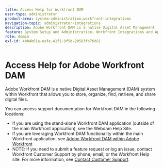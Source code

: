 ```yaml
---
title: Access Help for Workfront DAM
user-type: administrator
product-area: system-administration;workfront-integrations
navigation-topic: administrator-integrations
description: Adobe Workfront DAM is a native Digital Asset Management (DAM) system within Workfront that allows you to store, organize, find, retrieve, and share digital files.
feature: System Setup and Administration, Workfront Integrations and Apps
role: Admin
exl-id: 4bb4b61a-eafe-41f1-9f5d-20583fb76d81
---
```

# Access Help for Adobe Workfront DAM

Adobe Workfront DAM is a native Digital Asset Management (DAM) system within Workfront that allows you to store, organize, find, retrieve, and share digital files.

You can access support documentation for Workfront DAM  in the following locations:

* If you are using the stand-alone Workfront DAM application (outside of the main Workfront application), see the Webdam Help Site.
* If you are leveraging Workfront DAM functionality within the main Workfront application, see [Adobe Workfront DAM within Adobe Workfront](../../documents/workfront-dam-within-workfront/workfront-dam-in-workfrontt.md)
* NOTE: If you need to submit a feature request or log an issue, contact Workfront Customer Support by phone, email, or the Workfront Help site. For more information, see [Contact Customer Support](../../workfront-basics/tips-tricks-and-troubleshooting/contact-customer-support.md).
